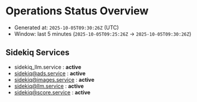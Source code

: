# Operations Status Overview

- Generated at: `2025-10-05T09:30:26Z` (UTC)
- Window: last 5 minutes (`2025-10-05T09:25:26Z` → `2025-10-05T09:30:26Z`)

## Sidekiq Services
- sidekiq_llm.service : **active**
- sidekiq@ads.service : **active**
- sidekiq@images.service : **active**
- sidekiq@llm.service : **active**
- sidekiq@score.service : **active**


